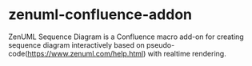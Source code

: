 # zenuml-confluence-addon
ZenUML Sequence Diagram is a Confluence macro add-on for creating sequence diagram interactively based on pseudo-code(https://www.zenuml.com/help.html) with realtime rendering.
